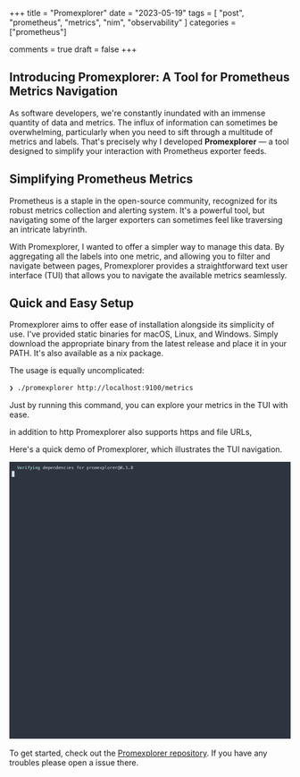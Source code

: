 +++
title = "Promexplorer"
date = "2023-05-19"
tags = [ "post", "prometheus", "metrics", "nim", "observability" ]
categories = ["prometheus"]

comments = true
draft = false
+++

## Introducing Promexplorer: A Tool for Prometheus Metrics Navigation

As software developers, we're constantly inundated with an immense quantity of data and metrics. The influx of
information can sometimes be overwhelming, particularly when you need to sift through a multitude of metrics and
labels. That's precisely why I developed **Promexplorer** — a tool designed to simplify your interaction with
Prometheus exporter feeds.

## Simplifying Prometheus Metrics

Prometheus is a staple in the open-source community, recognized for its robust metrics collection and alerting system.
It's a powerful tool, but navigating some of the larger exporters can sometimes feel like traversing an intricate labyrinth.

With Promexplorer, I wanted to offer a simpler way to manage this data. By aggregating all the labels into one metric,
and allowing you to filter and navigate between pages, Promexplorer provides a straightforward text user interface
(TUI) that allows you to navigate the available metrics seamlessly.

## Quick and Easy Setup

Promexplorer aims to offer ease of installation alongside its simplicity of use. I've provided static binaries for
macOS, Linux, and Windows. Simply download the appropriate binary from the latest release and place it in your PATH.
It's also available as a nix package.

The usage is equally uncomplicated:

```sh
❯ ./promexplorer http://localhost:9100/metrics
```

Just by running this command, you can explore your metrics in the TUI with ease.

in addition to http Promexplorer also supports https and file URLs,

Here's a quick demo of Promexplorer, which illustrates the TUI navigation.

![screen-cast](https://github.com/marcusramberg/promexplorer/blob/main/promexplorer.gif?raw=true)

To get started, check out the [Promexplorer repository](https://github.com/marcusramberg/promexplorer). If you have
any troubles please open a issue there.
